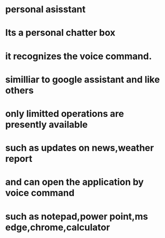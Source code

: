 # personal asisstant
# Its a personal chatter box 
# it recognizes the voice command.
# similliar to google assistant and like others
# only limitted operations are presently available
# such as updates on news,weather report
# and can  open the application by voice command
# such as notepad,power point,ms edge,chrome,calculator
